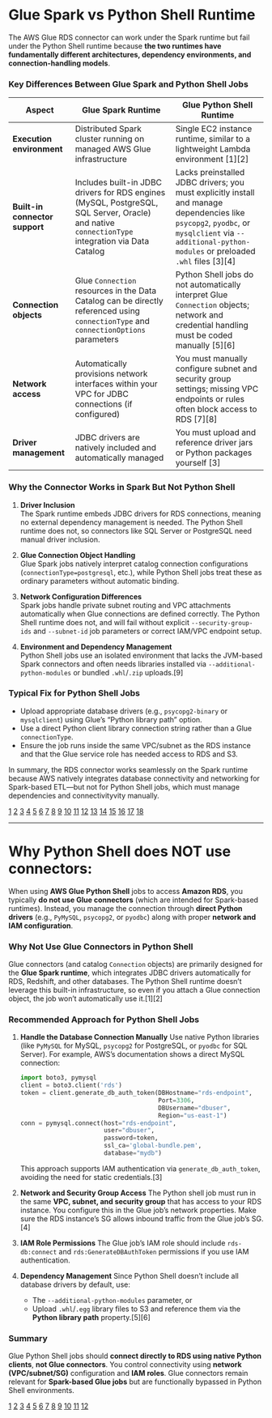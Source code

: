 # Glue Spark vs Python Shell Runtime
The AWS Glue RDS connector can work under the Spark runtime but fail under the Python Shell runtime because **the two runtimes have fundamentally different architectures, dependency environments, and connection-handling models**.

### Key Differences Between Glue Spark and Python Shell Jobs

| Aspect | Glue Spark Runtime | Glue Python Shell Runtime |
|--------|--------------------|---------------------------|
| **Execution environment** | Distributed Spark cluster running on managed AWS Glue infrastructure | Single EC2 instance runtime, similar to a lightweight Lambda environment [1][2] |
| **Built-in connector support** | Includes built-in JDBC drivers for RDS engines (MySQL, PostgreSQL, SQL Server, Oracle) and native `connectionType` integration via Data Catalog | Lacks preinstalled JDBC drivers; you must explicitly install and manage dependencies like `psycopg2`, `pyodbc`, or `mysqlclient` via `--additional-python-modules` or preloaded `.whl` files [3][4] |
| **Connection objects** | Glue `Connection` resources in the Data Catalog can be directly referenced using `connectionType` and `connectionOptions` parameters | Python Shell jobs do not automatically interpret Glue `Connection` objects; network and credential handling must be coded manually [5][6] |
| **Network access** | Automatically provisions network interfaces within your VPC for JDBC connections (if configured) | You must manually configure subnet and security group settings; missing VPC endpoints or rules often block access to RDS [7][8] |
| **Driver management** | JDBC drivers are natively included and automatically managed | You must upload and reference driver jars or Python packages yourself [3] |

### Why the Connector Works in Spark But Not Python Shell

1. **Driver Inclusion**  
   The Spark runtime embeds JDBC drivers for RDS connections, meaning no external dependency management is needed. The Python Shell runtime does not, so connectors like SQL Server or PostgreSQL need manual driver inclusion.

2. **Glue Connection Object Handling**  
   Glue Spark jobs natively interpret catalog connection configurations (`connectionType=postgresql`, etc.), while Python Shell jobs treat these as ordinary parameters without automatic binding.

3. **Network Configuration Differences**  
   Spark jobs handle private subnet routing and VPC attachments automatically when Glue connections are defined correctly. The Python Shell runtime does not, and will fail without explicit `--security-group-ids` and `--subnet-id` job parameters or correct IAM/VPC endpoint setup.

4. **Environment and Dependency Management**  
   Python Shell jobs use an isolated environment that lacks the JVM-based Spark connectors and often needs libraries installed via `--additional-python-modules` or bundled `.whl`/`.zip` uploads.[9]

### Typical Fix for Python Shell Jobs

- Upload appropriate database drivers (e.g., `psycopg2-binary` or `mysqlclient`) using Glue’s “Python library path” option.  
- Use a direct Python client library connection string rather than a Glue `connectionType`.  
- Ensure the job runs inside the same VPC/subnet as the RDS instance and that the Glue service role has needed access to RDS and S3.  

In summary, the RDS connector works seamlessly on the Spark runtime because AWS natively integrates database connectivity and networking for Spark-based ETL—but not for Python Shell jobs, which must manage dependencies and connectivityvity manually.

[1](https://docs.aws.amazon.com/glue/latest/dg/how-it-works-engines.html)
[2](https://docs.aws.amazon.com/prescriptive-guidance/latest/serverless-etl-aws-glue/aws-glue-etl.html)
[3](https://stackoverflow.com/questions/55936816/how-to-connect-to-rds-instance-from-aws-glue-python-shell)
[4](https://stackoverflow.com/questions/78253980/aws-glue-python-jobs-vs-aws-glue-spark-jobs)
[5](https://docs.aws.amazon.com/glue/latest/dg/aws-glue-programming-etl-connect.html)
[6](https://docs.aws.amazon.com/glue/latest/dg/add-job-python.html)
[7](https://docs.aws.amazon.com/glue/latest/dg/setup-vpc-for-glue-access.html)
[8](https://docs.aws.amazon.com/glue/latest/dg/troubleshooting-connection.html)
[9](https://aws.amazon.com/blogs/big-data/aws-glue-python-shell-now-supports-python-3-9-with-a-flexible-pre-loaded-environment-and-support-to-install-additional-libraries/)
[10](https://docs.aws.amazon.com/glue/latest/dg/glue-troubleshooting-errors.html)
[11](https://stackoverflow.com/questions/73136808/aws-glue-error-invalid-input-provided-while-running-python-shell-program)
[12](https://docs.aws.amazon.com/glue/latest/dg/aws-glue-programming-python-libraries.html)
[13](https://www.youtube.com/watch?v=KLlwukuxErc)
[14](https://www.reddit.com/r/aws/comments/gac223/aws_glue_python_shell_job_fails_with_memoryerror/)
[15](https://www.reddit.com/r/Python/comments/184ey27/thoughts_on_aws_glue_i_kinda_hate_it/)
[16](https://www.reddit.com/r/aws/comments/b2685j/why_use_a_python_shell_glue_etl_job_when_one_can/)
[17](https://docs.aws.amazon.com/glue/latest/dg/release-notes.html)
[18](https://docs.aws.amazon.com/cdk/api/v2/python/aws_cdk.aws_glue_alpha/README.html)

---
# Why Python Shell does NOT use connectors:
When using **AWS Glue Python Shell** jobs to access **Amazon RDS**, you typically **do not use Glue connectors** (which are intended for Spark-based runtimes). Instead, you manage the connection through **direct Python drivers** (e.g., `PyMySQL`, `psycopg2`, or `pyodbc`) along with proper **network and IAM configuration**.

### Why Not Use Glue Connectors in Python Shell
Glue connectors (and catalog `Connection` objects) are primarily designed for the **Glue Spark runtime**, which integrates JDBC drivers automatically for RDS, Redshift, and other databases. The Python Shell runtime doesn’t leverage this built-in infrastructure, so even if you attach a Glue connection object, the job won’t automatically use it.[1][2]

### Recommended Approach for Python Shell Jobs

1. **Handle the Database Connection Manually**
   Use native Python libraries (like `PyMySQL` for MySQL, `psycopg2` for PostgreSQL, or `pyodbc` for SQL Server). For example, AWS’s documentation shows a direct MySQL connection:
   ```python
   import boto3, pymysql
   client = boto3.client('rds')
   token = client.generate_db_auth_token(DBHostname="rds-endpoint",
                                         Port=3306,
                                         DBUsername="dbuser",
                                         Region="us-east-1")
   conn = pymysql.connect(host="rds-endpoint",
                          user="dbuser",
                          password=token,
                          ssl_ca='global-bundle.pem',
                          database="mydb")
   ```
   This approach supports IAM authentication via `generate_db_auth_token`, avoiding the need for static credentials.[3]

2. **Network and Security Group Access**
   The Python shell job must run in the same **VPC, subnet, and security group** that has access to your RDS instance. You configure this in the Glue job’s network properties. Make sure the RDS instance’s SG allows inbound traffic from the Glue job’s SG.[4]

3. **IAM Role Permissions**
   The Glue job’s IAM role should include `rds-db:connect` and `rds:GenerateDBAuthToken` permissions if you use IAM authentication.

4. **Dependency Management**
   Since Python Shell doesn’t include all database drivers by default, use:
   - The `--additional-python-modules` parameter, or  
   - Upload `.whl`/`.egg` library files to S3 and reference them via the **Python library path** property.[5][6]

### Summary
Glue Python Shell jobs should **connect directly to RDS using native Python clients**, **not Glue connectors**. You control connectivity using **network (VPC/subnet/SG)** configuration and **IAM roles**. Glue connectors remain relevant for **Spark-based Glue jobs** but are functionally bypassed in Python Shell environments.

[1](https://docs.aws.amazon.com/glue/latest/dg/glue-connections.html)
[2](https://tutorialsdojo.com/aws-glue/)
[3](https://aws.amazon.com/blogs/big-data/aws-glue-python-shell-now-supports-python-3-9-with-a-flexible-pre-loaded-environment-and-support-to-install-additional-libraries/)
[4](https://docs.aws.amazon.com/glue/latest/dg/setup-vpc-for-glue-access.html)
[5](https://docs.aws.amazon.com/glue/latest/dg/aws-glue-programming-python-libraries.html)
[6](https://docs.aws.amazon.com/glue/latest/dg/add-job-python.html)
[7](https://stackoverflow.com/questions/55936816/how-to-connect-to-rds-instance-from-aws-glue-python-shell)
[8](https://aws.amazon.com/blogs/big-data/data-preparation-using-an-amazon-rds-for-mysql-database-with-aws-glue-databrew/)
[9](https://www.youtube.com/watch?v=nAWUGfjAIaA)
[10](https://docs.aws.amazon.com/glue/latest/dg/connection-properties.html)
[11](https://docs.aws.amazon.com/glue/latest/dg/aws-glue-programming-python-samples.html)
[12](https://www.reddit.com/r/dataengineering/comments/vgl8dp/using_aws_glue_python_jobs_to_run_etl_on_redshift/)
